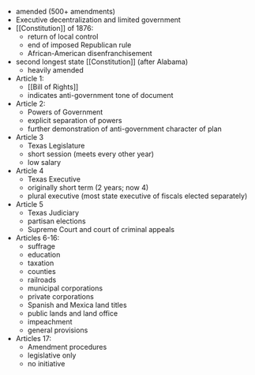 - amended (500+ amendments)
- Executive decentralization and limited government
- [[Constitution]] of 1876: 
	- return of local control
	- end of imposed Republican rule
	- African-American disenfranchisement
- second longest state [[Constitution]] (after Alabama)
	- heavily amended 
- Article 1: 
	- [[Bill of Rights]] 
	- indicates anti-government tone of document
- Article 2:
	- Powers of Government 
	- explicit separation of powers 
	- further demonstration of anti-government character of plan
- Article 3
	- Texas Legislature
	- short session (meets every other year)
	- low salary
- Article 4
	- Texas Executive
	- originally short term (2 years; now 4)
	- plural executive (most state executive of fiscals elected separately)
- Article 5 
	- Texas Judiciary 
	- partisan elections
	- Supreme Court and court of criminal appeals
- Articles 6-16:
	- suffrage
	- education
	- taxation
	- counties
	- railroads
	- municipal corporations
	- private corporations 
	- Spanish and Mexica land titles
	- public lands and land office
	- impeachment
	- general provisions
- Articles 17:
	- Amendment procedures
	- legislative only
	- no initiative
